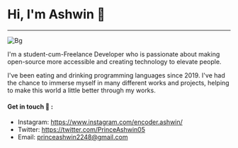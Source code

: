 # Hi, I'm Ashwin 👋
------------------------------------------
![Bg](https://user-images.githubusercontent.com/59203197/113570590-4d0a8b80-9632-11eb-8d3a-947f89291c30.jpg)

I'm a student-cum-Freelance Developer who is passionate about making open-source more accessible and creating technology to elevate people.

I've been eating and drinking programming languages since 2019.  I've had the chance to immerse myself in many different works and projects, helping to make this world a little better through my works.

#### Get in touch :speech_balloon: :
* Instagram: https://www.instagram.com/encoder.ashwin/
* Twitter: https://twitter.com/PrinceAshwin05
* Email: princeashwin2248@gmail.com

